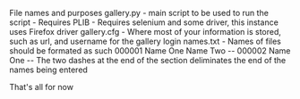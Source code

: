 File names and purposes
gallery.py - main script to be used to run the script
    - Requires PLIB 
    - Requires selenium and some driver, this instance uses Firefox driver
gallery.cfg - Where most of your information is stored, such as url, and username for the gallery login
names.txt - Names of files should be formated as such
    000001
    Name One
    Name Two 
    --
    000002
    Name One
    --
The two dashes at the end of the section deliminates the end of the names being entered

That's all for now
